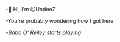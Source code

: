 -👋 Hi, I’m @UndeeZ

-You're probably wondering how I got here

-*Baba O' Reiley starts playing*

<!---
UndeeZ/UndeeZ is a ✨ special ✨ repository because its `README.md` (this file) appears on your GitHub profile.
You can click the Preview link to take a look at your changes.
--->
